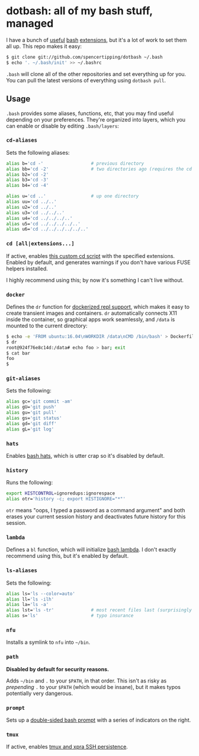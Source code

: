 # dotbash: all of my bash stuff, managed
I have a bunch of [useful](https://github.com/spencertipping/cd)
[bash](https://github.com/spencertipping/bashrc-tmux)
[extensions](https://github.com/spencertipping/bash-prompt), but it's a lot of
work to set them all up. This repo makes it easy:

```sh
$ git clone git://github.com/spencertipping/dotbash ~/.bash
$ echo '. ~/.bash/init' >> ~/.bashrc
```

`.bash` will clone all of the other repositories and set everything up for you.
You can pull the latest versions of everything using `dotbash pull`.

## Usage
`.bash` provides some aliases, functions, etc, that you may find useful
depending on your preferences. They're organized into layers, which you can
enable or disable by editing `.bash/layers`:

### `cd-aliases`
Sets the following aliases:

```sh
alias b='cd -'                  # previous directory
alias bb='cd -2'                # two directories ago (requires the cd module)
alias b2='cd -2'
alias b3='cd -3'
alias b4='cd -4'

alias u='cd ..'                 # up one directory
alias uu='cd ../..'
alias u2='cd ../..'
alias u3='cd ../../..'
alias u4='cd ../../../..'
alias u5='cd ../../../../..'
alias u6='cd ../../../../../..'
```

### `cd [all|extensions...]`
If active, enables [this custom cd
script](https://github.com/spencertipping/cd) with the specified extensions.
Enabled by default, and generates warnings if you don't have various FUSE
helpers installed.

I highly recommend using this; by now it's something I can't live without.

### `docker`
Defines the `dr` function for [dockerized repl support](docker-repl.md), which
makes it easy to create transient images and containers. `dr` automatically
connects X11 inside the container, so graphical apps work seamlessly, and
`/data` is mounted to the current directory:

```sh
$ echo -e 'FROM ubuntu:16.04\nWORKDIR /data\nCMD /bin/bash' > Dockerfile
$ dr
root@924f76e8c14d:/data# echo foo > bar; exit
$ cat bar
foo
$
```

### `git-aliases`
Sets the following:

```sh
alias gc='git commit -am'
alias gU='git push'
alias gu='git pull'
alias gs='git status'
alias gd='git diff'
alias gL='git log'
```

### `hats`
Enables [bash hats](https://github.com/spencertipping/bash-hats), which is
utter crap so it's disabled by default.

### `history`
Runs the following:

```sh
export HISTCONTROL=ignoredups:ignorespace
alias otr='history -c; export HISTIGNORE="*"'
```

`otr` means "oops, I typed a password as a command argument" and both erases
your current session history and deactivates future history for this session.

### `lambda`
Defines a `bl` function, which will initialize [bash
lambda](https://github.com/spencertipping/bash-lambda). I don't exactly
recommend using this, but it's enabled by default.

### `ls-aliases`
Sets the following:

```sh
alias ls='ls --color=auto'
alias ll='ls -ilh'
alias la='ls -a'
alias lst='ls -tr'              # most recent files last (surprisingly useful)
alias s='ls'                    # typo insurance
```

### `nfu`
Installs a symlink to `nfu` into `~/bin`.

### `path`
**Disabled by default for security reasons.**

Adds `~/bin` and `.` to your `$PATH`, in that order. This isn't as risky as
_prepending_ `.` to your `$PATH` (which would be insane), but it makes typos
potentially very dangerous.

### `prompt`
Sets up a [double-sided bash
prompt](https://github.com/spencertipping/bash-prompt) with a series of
indicators on the right.

### `tmux`
If active, enables [tmux and xpra SSH
persistence](https://github.com/spencertipping/bashrc-tmux).
